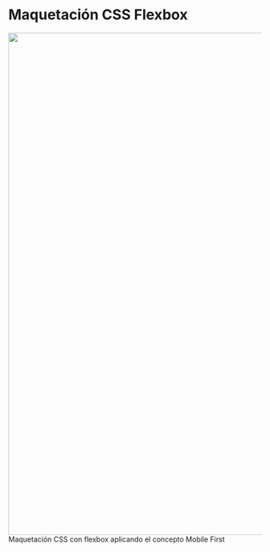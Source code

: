 # Maquetación CSS Flexbox
<img src="https://i.postimg.cc/WznBG5CR/1.jpg" width="1000"/>
Maquetación CSS con flexbox aplicando el concepto Mobile First
